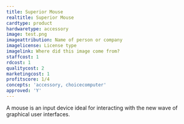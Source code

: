 ```yaml
---
title: Superior Mouse
realtitle: Superior Mouse
cardtype: product
hardwaretype: accessory
image: test.png
imageattribution: Name of person or company
imagelicense: License type
imagelink: Where did this image come from?
staffcost: 1
rdcost: 1
qualitycost: 2
marketingcost: 1
profitscore: 1/4
concepts: 'accessory, choicecomputer'
approved: 'Y'
---
```


A mouse is an input device ideal for interacting with the new wave of graphical user interfaces.
